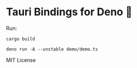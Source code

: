 # Tauri Bindings for Deno 🦕

Run:
```
cargo build
```

```
deno run -A --unstable demo/demo.ts
```

MIT License